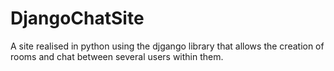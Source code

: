 # DjangoChatSite
A site realised in python using the djgango library that allows the creation of rooms and chat between several users within them.
